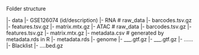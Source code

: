 Folder structure

|- data
	|- GSE126074 (id/description)
		|- RNA  # raw_data
			|- barcodes.tsv.gz
			|- features.tsv.gz
			|- matrix.mtx.gz
		|- ATAC  # raw_data
			|- barcodes.tsv.gz
			|- features.tsv.gz
			|- matrix.mtx.gz
		|- metadata.csv  # generated by metadata.rds in R
		|- metadata.rds
	|- genome
		|- ___.gtf.gz
		|- ___.gtf.gz
		|- ……
		|- Blacklist
			|- ….bed.gz
